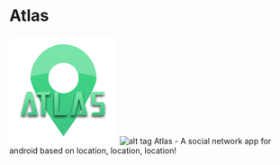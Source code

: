 # Atlas
![alt tag](https://github.com/Gimbergsson/Atlas/blob/master/app/src/main/res/mipmap-xxxhdpi/ic_launcher.png)
![alt tag](https://www.android.com/static/img/logos-2x/android-wordmark-8EC047.png)
Atlas - A social network app for android based on location, location, location!
